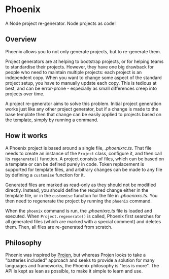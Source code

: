 # Phoenix

A Node project re-generator. Node projects as code!

## Overview

Phoenix allows you to not only generate projects, but to re-generate them.

Project generators are at helping to bootstrap projects, or for helping teams to standardise their projects.
However, they have one big drawback for people who need to maintain multiple projects: each project is an independent copy.
When you want to change some aspect of the standard project setup, you have to manually update each copy. 
This is tedious at best, and can be error-prone - especially as small differences creep into projects over time.

A project re-generator aims to solve this problem.
Initial project generation works just like any other project generator, but if a change is made to the base template then that change can be easily applied to projects based on the template, simply by running a command.

## How it works

A Phoenix project is based around a single file, *.phoenixrc.ts*.
That file needs to create an instance of the `Project` class, configure it, and then call its `regenerate()` function.
A project consists of files, which can be based on a template or can be defined purely in code.
Token replacement is supported for template files, and arbitrary changes can be made to any file by defining a `customise` function for it.

Generated files are marked as read-only as they should not be modified directly.
Instead, you should define the required change either in the template file, or in the `customise` function for the file in *.phoenixrc.ts*.
You then need to regenerate the project by running the `phoenix` command.

When the `phoenix` command is run, the *.phoenixrc.ts* file is loaded and executed.
When `Project.regenerate()` is called, Phoenix first searches for all generated files (which are marked with a special comment) and deletes them.
Then, all files are re-generated from scratch.

## Philosophy

Phoenix was inspired by [Projen](https://projen.io/), but whereas Projen looks to take a "batteries included" approach and seeks to provide a solution for many languages and frameworks, the Phoenix philosophy is "less is more".
The API is kept as lean as possible, to make it simple to learn and use.
